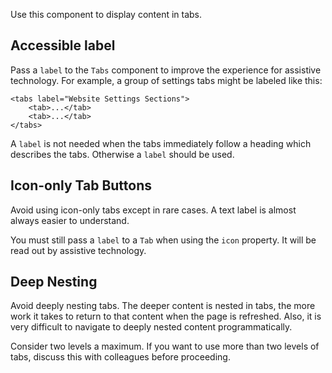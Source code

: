 
Use this component to display content in tabs.

## Accessible label

Pass a `label` to the `Tabs` component to improve the experience for assistive technology. For example, a group of settings tabs might be labeled like this:

```
<tabs label="Website Settings Sections">
	<tab>...</tab>
	<tab>...</tab>
</tabs>
```

A `label` is not needed when the tabs immediately follow a heading which describes the tabs. Otherwise a `label` should be used.

## Icon-only Tab Buttons

Avoid using icon-only tabs except in rare cases. A text label is almost always easier to understand.

You must still pass a `label` to a `Tab` when using the `icon` property. It will be read out by assistive technology.

## Deep Nesting

Avoid deeply nesting tabs. The deeper content is nested in tabs, the more work it takes to return to that content when the page is refreshed. Also, it is very difficult to navigate to deeply nested content programmatically.

Consider two levels a maximum. If you want to use more than two levels of tabs, discuss this with colleagues before proceeding.
